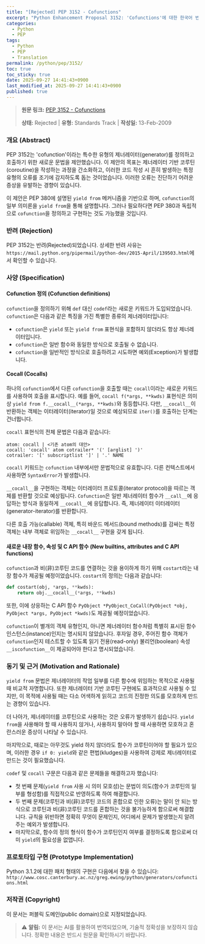 ```yaml
---
title: "[Rejected] PEP 3152 - Cofunctions"
excerpt: "Python Enhancement Proposal 3152: 'Cofunctions'에 대한 한국어 번역입니다."
categories:
  - Python
  - PEP
tags:
  - Python
  - PEP
  - Translation
permalink: /python/pep/3152/
toc: true
toc_sticky: true
date: 2025-09-27 14:41:43+0900
last_modified_at: 2025-09-27 14:41:43+0900
published: true
---
```

> **원문 링크:** [PEP 3152 - Cofunctions](https://peps.python.org/pep-3152/)
>
> **상태:** Rejected | **유형:** Standards Track | **작성일:** 13-Feb-2009


### 개요 (Abstract)

PEP 3152는 'cofunction'이라는 특수한 유형의 제너레이터(generator)를 정의하고 호출하기 위한 새로운 문법을 제안했습니다. 이 제안의 목표는 제너레이터 기반 코루틴(coroutine)을 작성하는 과정을 간소화하고, 이러한 코드 작성 시 흔히 발생하는 특정 유형의 오류를 조기에 감지하도록 돕는 것이었습니다. 이러한 오류는 진단하기 어려운 증상을 유발하는 경향이 있습니다.

이 제안은 PEP 380에 설명된 `yield from` 메커니즘을 기반으로 하며, `cofunction`의 일부 의미론을 `yield from`을 통해 설명합니다. 그러나 필요하다면 PEP 380과 독립적으로 `cofunction`을 정의하고 구현하는 것도 가능했을 것입니다.

### 반려 (Rejection)

PEP 3152는 반려(Rejected)되었습니다. 상세한 반려 사유는 `https://mail.python.org/pipermail/python-dev/2015-April/139503.html`에서 확인할 수 있습니다.

### 사양 (Specification)

#### Cofunction 정의 (Cofunction definitions)

`cofunction`을 정의하기 위해 `def` 대신 `codef`라는 새로운 키워드가 도입되었습니다. `cofunction`은 다음과 같은 특징을 가진 특별한 종류의 제너레이터입니다:

*   `cofunction`은 `yield` 또는 `yield from` 표현식을 포함하지 않더라도 항상 제너레이터입니다.
*   `cofunction`은 일반 함수와 동일한 방식으로 호출될 수 없습니다.
*   `cofunction`을 일반적인 방식으로 호출하려고 시도하면 예외(Exception)가 발생합니다.

#### Cocall (Cocalls)

하나의 `cofunction`에서 다른 `cofunction`을 호출할 때는 `cocall`이라는 새로운 키워드를 사용하여 호출을 표시합니다. 예를 들어, `cocall f(*args, **kwds)` 표현식은 의미상 `yield from f.__cocall__(*args, **kwds)`와 동등합니다. 다만, `__cocall__`이 반환하는 객체는 이터레이터(iterator)일 것으로 예상되므로 `iter()`를 호출하는 단계는 건너뜁니다.

`cocall` 표현식의 전체 문법은 다음과 같습니다:

```
atom: cocall | <기존 atom의 대안>
cocall: 'cocall' atom cotrailer* '(' [arglist] ')'
cotrailer: '[' subscriptlist ']' | '.' NAME
```

`cocall` 키워드는 `cofunction` 내부에서만 문법적으로 유효합니다. 다른 컨텍스트에서 사용하면 `SyntaxError`가 발생합니다.

`__cocall__`을 구현하는 객체는 이터레이터 프로토콜(iterator protocol)을 따르는 객체를 반환할 것으로 예상됩니다. `Cofunction`은 일반 제너레이터 함수가 `__call__`에 응답하는 방식과 동일하게 `__cocall__`에 응답합니다. 즉, 제너레이터 이터레이터(generator-iterator)를 반환합니다.

다른 호출 가능(callable) 객체, 특히 바운드 메서드(bound methods)를 감싸는 특정 객체는 내부 객체로 위임하는 `__cocall__` 구현을 갖게 됩니다.

#### 새로운 내장 함수, 속성 및 C API 함수 (New builtins, attributes and C API functions)

`cofunction`과 비(非)코루틴 코드를 연결하는 것을 용이하게 하기 위해 `costart`라는 내장 함수가 제공될 예정이었습니다. `costart`의 정의는 다음과 같습니다:

```python
def costart(obj, *args, **kwds):
    return obj.__cocall__(*args, **kwds)
```

또한, 이에 상응하는 C API 함수 `PyObject *PyObject_CoCall(PyObject *obj, PyObject *args, PyObject *kwds)`도 제공될 예정이었습니다.

`cofunction`이 별개의 객체 유형인지, 아니면 제너레이터 함수처럼 특별히 표시된 함수 인스턴스(instance)인지는 명시되지 않았습니다. 후자일 경우, 주어진 함수 객체가 `cofunction`인지 테스트할 수 있도록 읽기 전용(read-only) 불리언(boolean) 속성 `__iscofunction__`이 제공되어야 한다고 명시되었습니다.

### 동기 및 근거 (Motivation and Rationale)

`yield from` 문법은 제너레이터의 작업 일부를 다른 함수에 위임하는 목적으로 사용될 때 비교적 자명합니다. 또한 제너레이터 기반 코루틴 구현에도 효과적으로 사용될 수 있지만, 이 목적에 사용될 때는 다소 어색하게 읽히고 코드의 진정한 의도를 모호하게 만드는 경향이 있습니다.

더 나아가, 제너레이터를 코루틴으로 사용하는 것은 오류가 발생하기 쉽습니다. `yield from`을 사용해야 할 때 사용하지 않거나, 사용하지 말아야 할 때 사용하면 모호하고 혼란스러운 증상이 나타날 수 있습니다.

마지막으로, 때로는 아무것도 yield 하지 않더라도 함수가 코루틴이어야 할 필요가 있으며, 이러한 경우 `if 0: yield`와 같은 편법(kludges)을 사용하여 강제로 제너레이터로 만드는 것이 필요했습니다.

`codef` 및 `cocall` 구문은 다음과 같은 문제들을 해결하고자 했습니다:

*   첫 번째 문제(`yield from` 사용 시 의미 모호성)는 문법이 의도(함수가 코루틴의 일부를 형성함)를 직접적으로 반영하도록 하여 해결합니다.
*   두 번째 문제(코루틴과 비(非)코루틴 코드의 혼합으로 인한 오류)는 말이 안 되는 방식으로 코루틴과 비(非)코루틴 코드를 혼합하는 것을 불가능하게 함으로써 해결합니다. 규칙을 위반하면 정확히 무엇이 문제인지, 어디에서 문제가 발생했는지 알려주는 예외가 발생합니다.
*   마지막으로, 함수의 정의 형식이 함수가 코루틴인지 여부를 결정하도록 함으로써 더미 `yield`의 필요성을 없앱니다.

### 프로토타입 구현 (Prototype Implementation)

Python 3.1.2에 대한 패치 형태의 구현은 다음에서 찾을 수 있습니다:
`http://www.cosc.canterbury.ac.nz/greg.ewing/python/generators/cofunctions.html`

### 저작권 (Copyright)

이 문서는 퍼블릭 도메인(public domain)으로 지정되었습니다.

> ⚠️ **알림:** 이 문서는 AI를 활용하여 번역되었으며, 기술적 정확성을 보장하지 않습니다. 정확한 내용은 반드시 원문을 확인하시기 바랍니다.
